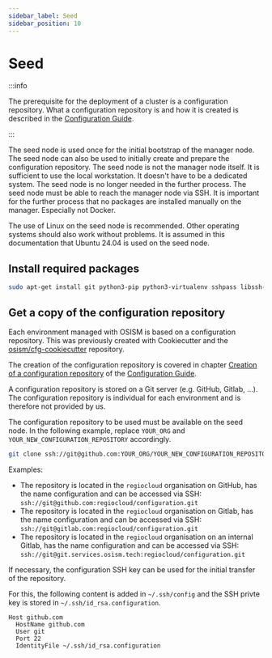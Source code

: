 ```yaml
---
sidebar_label: Seed
sidebar_position: 10
---
```


# Seed

:::info

The prerequisite for the deployment of a cluster is a configuration repository.
What a configuration repository is and how it is created is described in the
[Configuration Guide](../configuration-guide/configuration-repository.md#creating-a-new-configuration-repository).

:::

The seed node is used once for the initial bootstrap of the manager node. The seed node can
also be used to initially create and prepare the configuration repository. The seed node is
not the manager node itself. It is sufficient to use the local workstation. It doesn't have
to be a dedicated system. The seed node is no longer needed in the further process. The seed
node must be able to reach the manager node via SSH. It is important for the further process
that no packages are installed manually on the manager. Especially not Docker.


The use of Linux on the seed node is recommended. Other operating systems should also
work without problems. It is assumed in this documentation that Ubuntu 24.04 is used on
the seed node.

## Install required packages

```bash
sudo apt-get install git python3-pip python3-virtualenv sshpass libssh-dev
```

## Get a copy of the configuration repository

Each environment managed with OSISM is based on a configuration repository. This was
previously created with Cookiecutter and the [osism/cfg-cookiecutter](https://github.com/osism/cfg-cookiecutter)
repository.

The creation of the configuration repository is covered in chapter
[Creation of a configuration repository](../configuration-guide/configuration-repository.md#creating-a-new-configuration-repository)
of the [Configuration Guide](../configuration-guide/index.md).

A configuration repository is stored on a Git server (e.g. GitHub, Gitlab, ...). The
configuration repository is individual for each environment and is therefore not provided
by us.

The configuration repository to be used must be available on the seed node. In the following
example, replace `YOUR_ORG` and `YOUR_NEW_CONFIGURATION_REPOSITORY` accordingly.

```bash
git clone ssh://git@github.com:YOUR_ORG/YOUR_NEW_CONFIGURATION_REPOSITORY.git
```

Examples:

* The repository is located in the `regiocloud` organisation on GitHub, has the name
  configuration and can be accessed via SSH: `ssh://git@github.com:regiocloud/configuration.git`
* The repository is located in the `regiocloud` organisation on Gitlab, has the name configuration
  and can be accessed via SSH: `ssh://git@gitlab.com:regiocloud/configuration.git`
* The repository is located in the `regiocloud` organisation on an internal Gitlab, has the name
  configuration and can be accessed via SSH: `ssh://git@git.services.osism.tech:regiocloud/configuration.git`

If necessary, the configuration SSH key can be used for the initial transfer of the repository.

For this, the following content is added in `~/.ssh/config` and the SSH privte key is stored in
`~/.ssh/id_rsa.configuration`.


```text
Host github.com
  HostName github.com
  User git
  Port 22
  IdentityFile ~/.ssh/id_rsa.configuration
```
